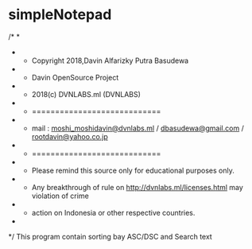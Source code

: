 # simpleNotepad
/*
 *
 *  * Copyright 2018,Davin Alfarizky Putra Basudewa
 *  * Davin OpenSource Project
 *  * 2018(c) DVNLABS.ml (DVNLABS)
 *  * ============================
 *  * mail : moshi_moshidavin@dvnlabs.ml / dbasudewa@gmail.com / rootdavin@yahoo.co.jp
 *  * ============================
 *  * Please remind this source only for educational purposes only.
 *  * Any breakthrough of rule on http://dvnlabs.ml/licenses.html may violation of crime
 *  * action on Indonesia or other respective countries.
 *
 */
 This program contain sorting bay ASC/DSC and Search text
